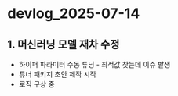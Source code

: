 # devlog_2025-07-14

## 1. 머신러닝 모델 재차 수정

- 하이퍼 파라미터 수동 튜닝 - 최적값 찾는데 이슈 발생
- 튜너 패키지 초안 제작 시작
- 로직 구상 중